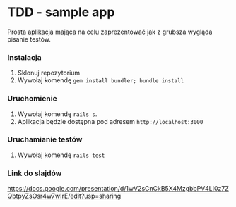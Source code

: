 # TDD - sample app
Prosta aplikacja mająca na celu zaprezentować jak z grubsza wygląda pisanie testów.

### Instalacja
1. Sklonuj repozytorium
2. Wywołaj komendę `gem install bundler; bundle install`

### Uruchomienie
1. Wywołaj komendę `rails s`.
2. Aplikacja będzie dostępna pod adresem `http://localhost:3000`

### Uruchamianie testów
1. Wywołaj komendę `rails test`

### Link do slajdów
https://docs.google.com/presentation/d/1wV2sCnCkB5X4MzgbbPV4LI0z7ZQbtpyZsOsr4w7wIrE/edit?usp=sharing
